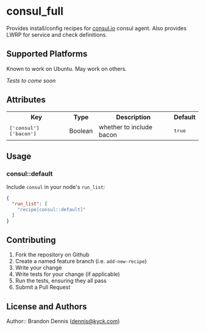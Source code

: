 # consul_full

Provides install/config recipes for [consul.io](http://consul.io) consul agent.
Also provides LWRP for service and check definitions.

## Supported Platforms

Known to work on Ubuntu. May work on others.

_Tests to come soon_

## Attributes

<table>
  <tr>
    <th>Key</th>
    <th>Type</th>
    <th>Description</th>
    <th>Default</th>
  </tr>
  <tr>
    <td><tt>['consul']['bacon']</tt></td>
    <td>Boolean</td>
    <td>whether to include bacon</td>
    <td><tt>true</tt></td>
  </tr>
</table>

## Usage

### consul::default

Include `consul` in your node's `run_list`:

```json
{
  "run_list": [
    "recipe[consul::default]"
  ]
}
```

## Contributing

1. Fork the repository on Github
2. Create a named feature branch (i.e. `add-new-recipe`)
3. Write your change
4. Write tests for your change (if applicable)
5. Run the tests, ensuring they all pass
6. Submit a Pull Request

## License and Authors

Author:: Brandon Dennis (<dennis@kyck.com>)
